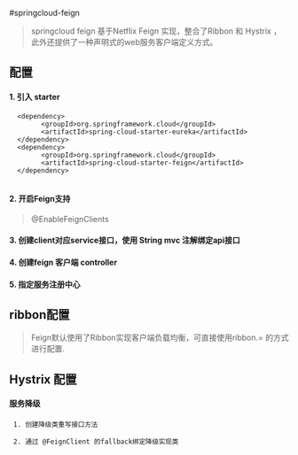 #springcloud-feign

> springcloud feign 基于Netflix Feign 实现，整合了Ribbon 和 Hystrix ，
此外还提供了一种声明式的web服务客户端定义方式。

 
## 配置

  #### 1. 引入 starter
````
  <dependency>
  		<groupId>org.springframework.cloud</groupId>
  		<artifactId>spring-cloud-starter-eureka</artifactId>
  </dependency>
  <dependency>
  		<groupId>org.springframework.cloud</groupId>
  		<artifactId>spring-cloud-starter-feign</artifactId>
  </dependency>
  
````
  #### 2. 开启Feign支持
  
  > @EnableFeignClients
  
  #### 3. 创建client对应service接口，使用 String mvc 注解绑定api接口
 
  #### 4. 创建feign 客户端 controller
  
  #### 5. 指定服务注册中心
  
## ribbon配置
  > Feign默认使用了Ribbon实现客户端负载均衡，可直接使用ribbon.<key>=<value> 的方式进行配置.
  
## Hystrix 配置

  #### 服务降级
  ````
   1. 创建降级类重写接口方法
   
   2. 通过 @FeignClient 的fallback绑定降级实现类
  ````
  
  

